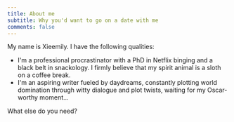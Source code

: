 ```yaml
---
title: About me
subtitle: Why you'd want to go on a date with me
comments: false
---
```


My name is Xieemily. I have the following qualities:

- I'm a professional procrastinator with a PhD in Netflix binging and a black belt in snackology. I firmly believe that my spirit animal is a sloth on a coffee break. 
- I'm an aspiring writer fueled by daydreams, constantly plotting world domination through witty dialogue and plot twists, waiting for my Oscar-worthy moment… 

What else do you need?

